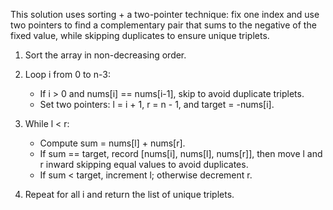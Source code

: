 This solution uses sorting + a two-pointer technique: 
fix one index and use two pointers to find a complementary pair that sums to the negative of the fixed value, 
while skipping duplicates to ensure unique triplets.

1. Sort the array in non-decreasing order.

2. Loop i from 0 to n-3:
      + If i > 0 and nums[i] == nums[i-1], skip to avoid duplicate triplets.
      + Set two pointers: l = i + 1, r = n - 1, and target = -nums[i].

3. While l < r:
      + Compute sum = nums[l] + nums[r].
      + If sum == target, record [nums[i], nums[l], nums[r]], then move l and r inward skipping equal values to avoid duplicates.
      + If sum < target, increment l; otherwise decrement r.

4. Repeat for all i and return the list of unique triplets.

